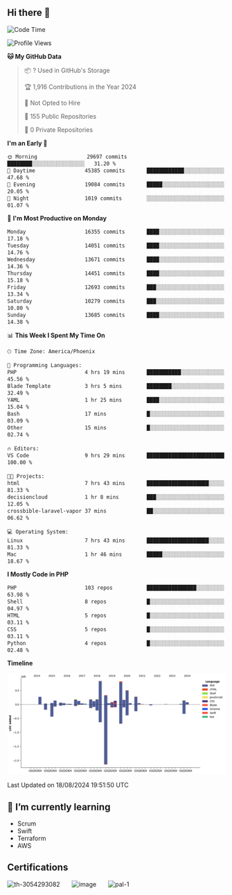 ## Hi there 👋

<!--START_SECTION:waka-->
![Code Time](http://img.shields.io/badge/Code%20Time-10%2C091%20hrs%2043%20mins-blue)

![Profile Views](http://img.shields.io/badge/Profile%20Views-0-blue)

**🐱 My GitHub Data** 

> 📦 ? Used in GitHub's Storage 
 > 
> 🏆 1,916 Contributions in the Year 2024
 > 
> 🚫 Not Opted to Hire
 > 
> 📜 155 Public Repositories 
 > 
> 🔑 0 Private Repositories 
 > 
**I'm an Early 🐤** 

```text
🌞 Morning                29697 commits       ████████░░░░░░░░░░░░░░░░░   31.20 % 
🌆 Daytime                45385 commits       ████████████░░░░░░░░░░░░░   47.68 % 
🌃 Evening                19084 commits       █████░░░░░░░░░░░░░░░░░░░░   20.05 % 
🌙 Night                  1019 commits        ░░░░░░░░░░░░░░░░░░░░░░░░░   01.07 % 
```
📅 **I'm Most Productive on Monday** 

```text
Monday                   16355 commits       ████░░░░░░░░░░░░░░░░░░░░░   17.18 % 
Tuesday                  14051 commits       ████░░░░░░░░░░░░░░░░░░░░░   14.76 % 
Wednesday                13671 commits       ████░░░░░░░░░░░░░░░░░░░░░   14.36 % 
Thursday                 14451 commits       ████░░░░░░░░░░░░░░░░░░░░░   15.18 % 
Friday                   12693 commits       ███░░░░░░░░░░░░░░░░░░░░░░   13.34 % 
Saturday                 10279 commits       ███░░░░░░░░░░░░░░░░░░░░░░   10.80 % 
Sunday                   13685 commits       ████░░░░░░░░░░░░░░░░░░░░░   14.38 % 
```


📊 **This Week I Spent My Time On** 

```text
🕑︎ Time Zone: America/Phoenix

💬 Programming Languages: 
PHP                      4 hrs 19 mins       ███████████░░░░░░░░░░░░░░   45.56 % 
Blade Template           3 hrs 5 mins        ████████░░░░░░░░░░░░░░░░░   32.49 % 
YAML                     1 hr 25 mins        ████░░░░░░░░░░░░░░░░░░░░░   15.04 % 
Bash                     17 mins             █░░░░░░░░░░░░░░░░░░░░░░░░   03.09 % 
Other                    15 mins             █░░░░░░░░░░░░░░░░░░░░░░░░   02.74 % 

🔥 Editors: 
VS Code                  9 hrs 29 mins       █████████████████████████   100.00 % 

🐱‍💻 Projects: 
html                     7 hrs 43 mins       ████████████████████░░░░░   81.33 % 
decisioncloud            1 hr 8 mins         ███░░░░░░░░░░░░░░░░░░░░░░   12.05 % 
crossbible-laravel-vapor 37 mins             ██░░░░░░░░░░░░░░░░░░░░░░░   06.62 % 

💻 Operating System: 
Linux                    7 hrs 43 mins       ████████████████████░░░░░   81.33 % 
Mac                      1 hr 46 mins        █████░░░░░░░░░░░░░░░░░░░░   18.67 % 
```

**I Mostly Code in PHP** 

```text
PHP                      103 repos           ████████████████░░░░░░░░░   63.98 % 
Shell                    8 repos             █░░░░░░░░░░░░░░░░░░░░░░░░   04.97 % 
HTML                     5 repos             █░░░░░░░░░░░░░░░░░░░░░░░░   03.11 % 
CSS                      5 repos             █░░░░░░░░░░░░░░░░░░░░░░░░   03.11 % 
Python                   4 repos             █░░░░░░░░░░░░░░░░░░░░░░░░   02.48 % 
```



**Timeline**

![Lines of Code chart](https://raw.githubusercontent.com/mikebronner/mikebronner/master/assets/bar_graph.png)


 Last Updated on 18/08/2024 19:51:50 UTC
<!--END_SECTION:waka-->

<!--
**mikebronner/mikebronner** is a ✨ _special_ ✨ repository because its `README.md` (this file) appears on your GitHub profile.

Here are some ideas to get you started:

- 🔭 I’m currently working on ...
- 🌱 I’m currently learning ...
- 👯 I’m looking to collaborate on ...
- 🤔 I’m looking for help with ...
- 💬 Ask me about ...
- 📫 How to reach me: ...
- 😄 Pronouns: ...
- ⚡ Fun fact: ...
-->

## 🌱 I’m currently learning

- Scrum
- Swift
- Terraform
- AWS

## Certifications

![th-3054293082](https://user-images.githubusercontent.com/1791050/208267034-c5006f82-ae89-41eb-9478-7106c5aba070.jpg)
&nbsp;&nbsp;&nbsp;&nbsp;&nbsp;
![image](https://user-images.githubusercontent.com/1791050/208267032-13c8c426-f627-448d-b23e-e3dd74b6712a.png)
&nbsp;&nbsp;&nbsp;&nbsp;&nbsp;
![pal-1](https://github.com/mikebronner/mikebronner/assets/1791050/3384899a-848a-4e35-8cee-e35261b5ccce)
